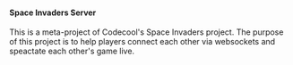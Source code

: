 #### Space Invaders Server

This is a meta-project of Codecool's Space Invaders project. The purpose of this project is to help
players connect each other via websockets and speactate each other's game live.
